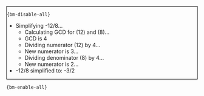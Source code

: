 <div style="border:1px solid black;">

`{bm-disable-all}`

 * Simplifying -12/8...
   * Calculating GCD for (12) and (8)...
   * GCD is 4
   * Dividing numerator (12) by 4...
   * New numerator is 3...
   * Dividing denominator (8) by 4...
   * New numerator is 2...
 * -12/8 simplified to: -3/2
</div>

`{bm-enable-all}`

